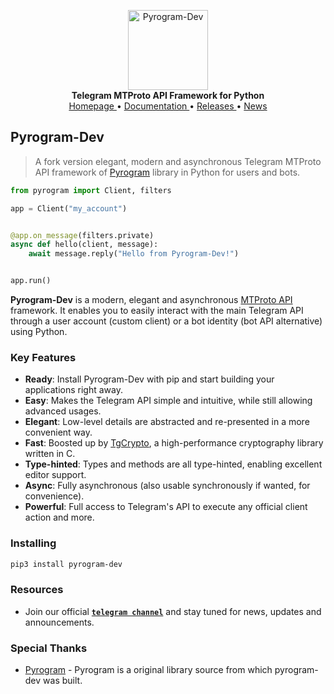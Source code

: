 <p align="center">
    <a href="https://github.com/pyrogram-dev/pyrogram-dev">
        <img src="https://graph.org/file/0fef218ce9414e4115c3d.png" alt="Pyrogram-Dev" width="128">
    </a>
    <br>
    <b>Telegram MTProto API Framework for Python</b>
    <br>
    <a href="https://github.com/pyrogram-dev/pyrogram-dev">
        Homepage
    </a>
    •
    <a href="https://docs.pyrogram.org">
        Documentation
    </a>
    •
    <a href="https://github.com/pyrogram-dev/pyrogram-dev/releases/latest">
        Releases
    </a>
    •
    <a href="https://t.me/AdityaServer">
        News
    </a>
</p>

## Pyrogram-Dev

> A fork version elegant, modern and asynchronous Telegram MTProto API framework of [Pyrogram](https://github.com/pyrogram/pyrogram) library in Python for users and bots.


``` python
from pyrogram import Client, filters

app = Client("my_account")


@app.on_message(filters.private)
async def hello(client, message):
    await message.reply("Hello from Pyrogram-Dev!")


app.run()
```

**Pyrogram-Dev** is a modern, elegant and asynchronous [MTProto API](https://github.com/pyrogram-dev/pyrogram-dev)
framework. It enables you to easily interact with the main Telegram API through a user account (custom client) or a bot
identity (bot API alternative) using Python.


### Key Features

- **Ready**: Install Pyrogram-Dev with pip and start building your applications right away.
- **Easy**: Makes the Telegram API simple and intuitive, while still allowing advanced usages.
- **Elegant**: Low-level details are abstracted and re-presented in a more convenient way.
- **Fast**: Boosted up by [TgCrypto](https://github.com/pyrogram/tgcrypto), a high-performance cryptography library written in C.  
- **Type-hinted**: Types and methods are all type-hinted, enabling excellent editor support.
- **Async**: Fully asynchronous (also usable synchronously if wanted, for convenience).
- **Powerful**: Full access to Telegram's API to execute any official client action and more.

### Installing

``` bash
pip3 install pyrogram-dev
```

### Resources

- Join our official [**`telegram channel`**](https://t.me/adityaserver) and stay tuned for news, updates and announcements.


### Special Thanks

- [Pyrogram](https://github.com/pyrogram/pyrogram) - Pyrogram is a original library source from which pyrogram-dev was built.


